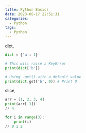 ```yaml
---
title: Python Basics
date: 2023-06-17 22:51:31
categories:
  - Python
tags:
  - Python
---
```


dict,

```python
dict = {'a': 1}

# This will raise a KeyError
print(dict['b'])

# Using .get() with a default value 
print(dict.get('b', 0)) # Print 0
```

slice, 

```python
arr = [1, 2, 3, 4]
print(arr[-1])
// 4

for i in range(3):
    print(i)
// 0 1 2
```

